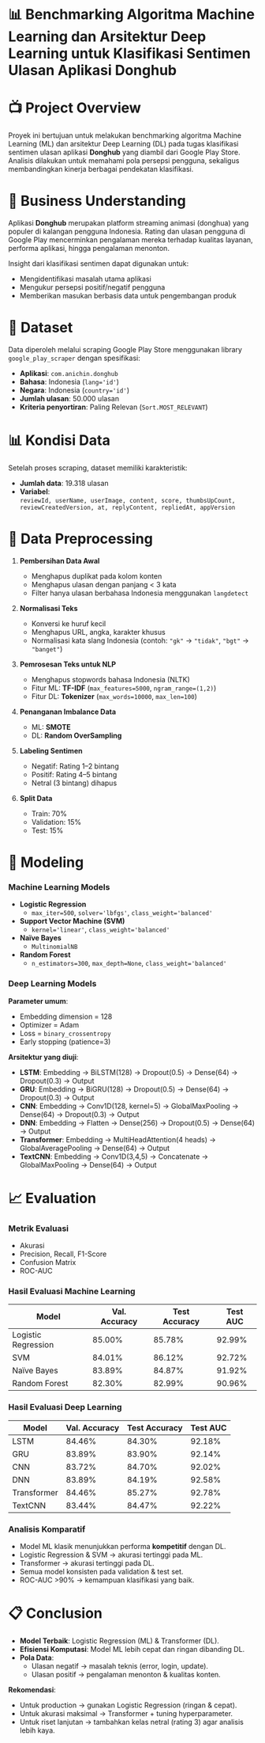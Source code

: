 # 📊 Benchmarking Algoritma Machine Learning dan Arsitektur Deep Learning untuk Klasifikasi Sentimen Ulasan Aplikasi Donghub

# 📺 Project Overview
Proyek ini bertujuan untuk melakukan benchmarking algoritma Machine Learning (ML) dan arsitektur Deep Learning (DL) pada tugas klasifikasi sentimen ulasan aplikasi **Donghub** yang diambil dari Google Play Store.  
Analisis dilakukan untuk memahami pola persepsi pengguna, sekaligus membandingkan kinerja berbagai pendekatan klasifikasi.

# 💼 Business Understanding
Aplikasi **Donghub** merupakan platform streaming animasi (donghua) yang populer di kalangan pengguna Indonesia. Rating dan ulasan pengguna di Google Play mencerminkan pengalaman mereka terhadap kualitas layanan, performa aplikasi, hingga pengalaman menonton.

Insight dari klasifikasi sentimen dapat digunakan untuk:
- Mengidentifikasi masalah utama aplikasi  
- Mengukur persepsi positif/negatif pengguna  
- Memberikan masukan berbasis data untuk pengembangan produk  

# 📁 Dataset
Data diperoleh melalui scraping Google Play Store menggunakan library `google_play_scraper` dengan spesifikasi:  
- **Aplikasi**: `com.anichin.donghub`  
- **Bahasa**: Indonesia (`lang='id'`)  
- **Negara**: Indonesia (`country='id'`)  
- **Jumlah ulasan**: 50.000 ulasan  
- **Kriteria penyortiran**: Paling Relevan (`Sort.MOST_RELEVANT`)  

# 📊 Kondisi Data
Setelah proses scraping, dataset memiliki karakteristik:  
- **Jumlah data**: 19.318 ulasan  
- **Variabel**:  
  `reviewId, userName, userImage, content, score, thumbsUpCount, reviewCreatedVersion, at, replyContent, repliedAt, appVersion`  

# 🧹 Data Preprocessing
1. **Pembersihan Data Awal**  
   - Menghapus duplikat pada kolom konten  
   - Menghapus ulasan dengan panjang < 3 kata  
   - Filter hanya ulasan berbahasa Indonesia menggunakan `langdetect`  

2. **Normalisasi Teks**  
   - Konversi ke huruf kecil  
   - Menghapus URL, angka, karakter khusus  
   - Normalisasi kata slang Indonesia (contoh: `"gk"` → `"tidak"`, `"bgt"` → `"banget"`)  

3. **Pemrosesan Teks untuk NLP**  
   - Menghapus stopwords bahasa Indonesia (NLTK)  
   - Fitur ML: **TF-IDF** (`max_features=5000`, `ngram_range=(1,2)`)  
   - Fitur DL: **Tokenizer** (`max_words=10000`, `max_len=100`)  

4. **Penanganan Imbalance Data**  
   - ML: **SMOTE**  
   - DL: **Random OverSampling**  

5. **Labeling Sentimen**  
   - Negatif: Rating 1–2 bintang  
   - Positif: Rating 4–5 bintang  
   - Netral (3 bintang) dihapus  

6. **Split Data**  
   - Train: 70%  
   - Validation: 15%  
   - Test: 15%  

# 🤖 Modeling

### Machine Learning Models
- **Logistic Regression**  
  - `max_iter=500`, `solver='lbfgs'`, `class_weight='balanced'`  
- **Support Vector Machine (SVM)**  
  - `kernel='linear'`, `class_weight='balanced'`  
- **Naïve Bayes**  
  - `MultinomialNB`  
- **Random Forest**  
  - `n_estimators=300`, `max_depth=None`, `class_weight='balanced'`  

### Deep Learning Models
**Parameter umum**:  
- Embedding dimension = 128  
- Optimizer = Adam  
- Loss = `binary_crossentropy`  
- Early stopping (patience=3)  

**Arsitektur yang diuji**:  
- **LSTM**: Embedding → BiLSTM(128) → Dropout(0.5) → Dense(64) → Dropout(0.3) → Output  
- **GRU**: Embedding → BiGRU(128) → Dropout(0.5) → Dense(64) → Dropout(0.3) → Output  
- **CNN**: Embedding → Conv1D(128, kernel=5) → GlobalMaxPooling → Dense(64) → Dropout(0.3) → Output  
- **DNN**: Embedding → Flatten → Dense(256) → Dropout(0.5) → Dense(64) → Output  
- **Transformer**: Embedding → MultiHeadAttention(4 heads) → GlobalAveragePooling → Dense(64) → Output  
- **TextCNN**: Embedding → Conv1D(3,4,5) → Concatenate → GlobalMaxPooling → Dense(64) → Output  

# 📈 Evaluation

### Metrik Evaluasi
- Akurasi  
- Precision, Recall, F1-Score  
- Confusion Matrix  
- ROC-AUC  

### Hasil Evaluasi Machine Learning
| Model                | Val. Accuracy | Test Accuracy | Test AUC |
|-----------------------|---------------|---------------|----------|
| Logistic Regression   | 85.00%        | 85.78%        | 92.99%   |
| SVM                   | 84.01%        | 86.12%        | 92.72%   |
| Naïve Bayes           | 83.89%        | 84.87%        | 91.92%   |
| Random Forest         | 82.30%        | 82.99%        | 90.96%   |

### Hasil Evaluasi Deep Learning
| Model       | Val. Accuracy | Test Accuracy | Test AUC |
|-------------|---------------|---------------|----------|
| LSTM        | 84.46%        | 84.30%        | 92.18%   |
| GRU         | 83.89%        | 83.90%        | 92.14%   |
| CNN         | 83.72%        | 84.70%        | 92.02%   |
| DNN         | 83.89%        | 84.19%        | 92.58%   |
| Transformer | 84.46%        | 85.27%        | 92.78%   |
| TextCNN     | 83.44%        | 84.47%        | 92.22%   |

### Analisis Komparatif
- Model ML klasik menunjukkan performa **kompetitif** dengan DL.  
- Logistic Regression & SVM → akurasi tertinggi pada ML.  
- Transformer → akurasi tertinggi pada DL.  
- Semua model konsisten pada validation & test set.  
- ROC-AUC >90% → kemampuan klasifikasi yang baik.  

# 📋 Conclusion
- **Model Terbaik**: Logistic Regression (ML) & Transformer (DL).  
- **Efisiensi Komputasi**: Model ML lebih cepat dan ringan dibanding DL.  
- **Pola Data**:  
  - Ulasan negatif → masalah teknis (error, login, update).  
  - Ulasan positif → pengalaman menonton & kualitas konten.  

**Rekomendasi**:  
- Untuk production → gunakan Logistic Regression (ringan & cepat).  
- Untuk akurasi maksimal → Transformer + tuning hyperparameter.  
- Untuk riset lanjutan → tambahkan kelas netral (rating 3) agar analisis lebih kaya.  
